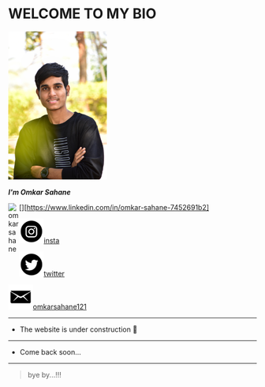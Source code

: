 
# WELCOME TO MY BIO
<img width="200" alt="portfolio_view" src="https://github.com/omkar-s2/OmkarSahane-/blob/main/DSC_0021-01.jpeg">
  
 ___I'm Omkar Sahane___

 
[<img align="left" alt="omkarsahane" width="22px" src="linkedin.png" />][https://www.linkedin.com/in/omkar-sahane-7452691b2]

<img width="50" hight="50" src="https://github.com/omkar-s2/OmkarSahane-/blob/main/download.png">[insta](https://instagram.com/omkar_sahane_?igshid=z91jvrcb9vwy "CLICK")

<img width="50" hight="50" src="https://github.com/omkar-s2/OmkarSahane-/blob/main/twt.png">[twitter](https://twitter.com/Omkarsahane5?s=09 "CLICK")<br>

<img width="50" hight="50" src="https://github.com/omkar-s2/OmkarSahane-/blob/main/mail.png">[omkarsahane121](mailto:omkarsahane121@gmail.com?subject=[GitHub]%20Source%20Han%20Sans)

-- --
* The website is under construction 🚧
-- --
* Come back soon...
-- --
> bye by...!!!


